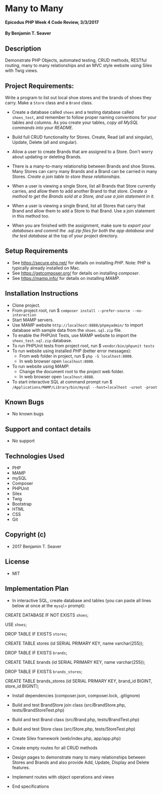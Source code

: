 # Many to Many

#### Epicodus PHP Week 4 Code Review, 3/3/2017

#### By Benjamin T. Seaver

## Description

Demonstrate PHP Objects, automated testing, CRUD methods, RESTful routing, many to many relationships and an MVC style website using Silex with Twig views.

## Project Requirements:
Write a program to list out local shoe stores and the brands of shoes they carry. Make a `Store` class and a `Brand` class.

* Create a database called `shoes` and a testing database called `shoes_test`, and remember to follow proper naming conventions for your tables and columns. As you create your tables, _copy all MySQL commands into your README_.

* Build full CRUD functionality for Stores. Create, Read (all and singular), Update, Delete (all and singular).

* Allow a user to create Brands that are assigned to a Store. Don't worry about updating or deleting Brands.

* There is a many-to-many relationship between Brands and shoe Stores. Many Stores can carry many Brands and a Brand can be carried in many Stores. _Create a join table to store these relationships._

* When a user is viewing a single Store, list all Brands that Store currently carries, and allow them to add another Brand to that store. _Create a method to get the Brands sold at a Store, and use a join statement in it._

* When a user is viewing a single Brand, list all Stores that carry that Brand and allow them to add a Store to that Brand. Use a join statement in this method too.

* When you are finished with the assignment, make sure to _export your databases and commit the .sql.zip files for both the app database and the test database_ at the top of your project directory.

## Setup Requirements
* See https://secure.php.net/ for details on installing _PHP_.  Note: PHP is typically already installed on Mac.
* See https://getcomposer.org/ for details on installing _composer_.
* See https://mamp.info/ for details on installing _MAMP_.

## Installation Instructions
* Clone project.
* From project root, run $ `composer install --prefer-source --no-interaction`
* Start MAMP servers.
* Use MAMP website `http://localhost:8888/phpmyadmin/` to import database with sample data from the `shoes.sql.zip` file.
* To enable the PHPUnit Tests, use MAMP website to import the `shoes_test.sql.zip` database.
* To run PHPUnit tests from project root, run $ `vendor/bin/phpunit tests`
* To run website using installed _PHP_ (better error messages):
    * From web folder in project, run $ `php -S localhost:8000`.
    * In web browser open `localhost:8000`.
* To run website using _MAMP_:
    * Change the document root to the project web folder.
    * In web browser open `localhost:8888`.
* To start interactive SQL at command prompt run $ `/Applications/MAMP/Library/bin/mysql --host=localhost -uroot -proot`

## Known Bugs
* No known bugs

## Support and contact details
* No support

## Technologies Used
* PHP
* MAMP
* mySQL
* Composer
* PHPUnit
* Silex
* Twig
* Bootstrap
* HTML
* CSS
* Git

## Copyright (c)
* 2017 Benjamin T. Seaver

## License
* MIT

## Implementation Plan

* In interactive SQL, create database and tables (you can paste all lines below at once at the `mysql>` prompt):

CREATE DATABASE IF NOT EXISTS `shoes`;

USE `shoes`;

DROP TABLE IF EXISTS `stores`;

CREATE TABLE stores (id SERIAL PRIMARY KEY, name varchar(255));

DROP TABLE IF EXISTS `brands`;

CREATE TABLE brands (id SERIAL PRIMARY KEY, name varchar(255));

DROP TABLE IF EXISTS `brands_stores`;

CREATE TABLE brands_stores (id SERIAL PRIMARY KEY, brand_id BIGINT, store_id BIGINT);


* Install dependencies (composer.json, composer.lock, .gitignore)
* Build and test BrandStore join class (src/BrandStore.php, tests/BrandStoreTest.php)
* Build and test Brand class (src/Brand.php, tests/BrandTest.php)
* Build and test Store class (src/Store.php, tests/StoreTest.php)
* Create Silex framework (web/index.php, app/app.php)
* Create empty routes for all CRUD methods
* Design pages to demonstrate many to many relationships between Stores and Brands and also provide Add, Update, Display and Delete features.
* Implement routes with object operations and views

* End specifications
